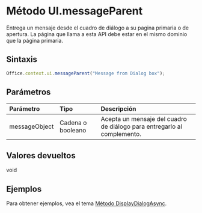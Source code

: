 # Método UI.messageParent

Entrega un mensaje desde el cuadro de diálogo a su pagina primaria o de apertura. La página que llama a esta API debe estar en el mismo dominio que la página primaria. 

## Sintaxis

```js
Office.context.ui.messageParent("Message from Dialog box");
```

## Parámetros
| Parámetro    | Tipo   |Descripción|
|:---------------|:--------|:----------|
|messageObject|Cadena o booleano|Acepta un mensaje del cuadro de diálogo para entregarlo al complemento.|

## Valores devueltos
void

## Ejemplos
Para obtener ejemplos, vea el tema [Método DisplayDialogAsync](officeui.displaydialogasync.md).

